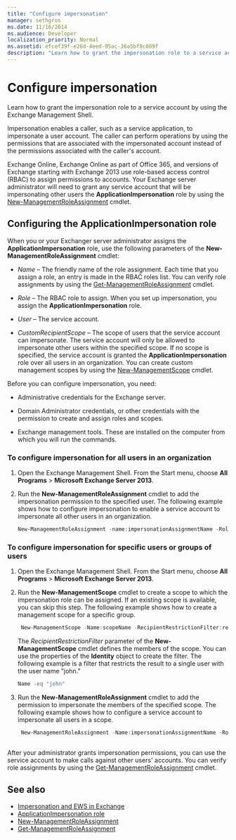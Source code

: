 ```yaml
---
title: "Configure impersonation"
manager: sethgros
ms.date: 11/16/2014
ms.audience: Developer
localization_priority: Normal
ms.assetid: efcef39f-e26d-4eed-95ac-36a5bf8c089f
description: "Learn how to grant the impersonation role to a service account by using the Exchange Management Shell."
---
```


# Configure impersonation

Learn how to grant the impersonation role to a service account by using the Exchange Management Shell. 
  
Impersonation enables a caller, such as a service application, to impersonate a user account. The caller can perform operations by using the permissions that are associated with the impersonated account instead of the permissions associated with the caller's account.
  
Exchange Online, Exchange Online as part of Office 365, and versions of Exchange starting with Exchange 2013 use role-based access control (RBAC) to assign permissions to accounts. Your Exchange server administrator will need to grant any service account that will be impersonating other users the **ApplicationImpersonation** role by using the [New-ManagementRoleAssignment](http://msdn.microsoft.com/library/34d4f2e3-f2c5-49e1-a6a9-1366da65a78c.aspx) cmdlet. 
  
## Configuring the ApplicationImpersonation role

When you or your Exchanger server administrator assigns the **ApplicationImpersonation** role, use the following parameters of the **New-ManagementRoleAssignment** cmdlet: 
  
-  _Name_ &ndash; The friendly name of the role assignment. Each time that you assign a role, an entry is made in the RBAC roles list. You can verify role assignments by using the [Get-ManagementRoleAssignment](http://msdn.microsoft.com/library/a3a6ee46-061b-444a-8639-43a416309445.aspx) cmdlet. 
    
-  _Role_ &ndash; The RBAC role to assign. When you set up impersonation, you assign the **ApplicationImpersonation** role. 
    
-  _User_ &ndash; The service account. 
    
-  _CustomRecipientScope_ &ndash; The scope of users that the service account can impersonate. The service account will only be allowed to impersonate other users within the specified scope. If no scope is specified, the service account is granted the **ApplicationImpersonation** role over all users in an organization. You can create custom management scopes by using the [New-ManagementScope](http://msdn.microsoft.com/library/1ea1f474-69d6-48c0-9beb-bfa4442c5dab.aspx) cmdlet. 
    
Before you can configure impersonation, you need:
  
- Administrative credentials for the Exchange server.
    
- Domain Administrator credentials, or other credentials with the permission to create and assign roles and scopes.
    
- Exchange management tools. These are installed on the computer from which you will run the commands.
    
### To configure impersonation for all users in an organization

1. Open the Exchange Management Shell. From the Start menu, choose **All Programs** > **Microsoft Exchange Server 2013**. 
    
2. Run the **New-ManagementRoleAssignment** cmdlet to add the impersonation permission to the specified user. The following example shows how to configure impersonation to enable a service account to impersonate all other users in an organization. 
    
   ```powershell
   New-ManagementRoleAssignment -name:impersonationAssignmentName -Role:ApplicationImpersonation -User:serviceAccount 
   ```

### To configure impersonation for specific users or groups of users

1. Open the Exchange Management Shell. From the Start menu, choose **All Programs** > **Microsoft Exchange Server 2013**. 
    
2. Run the **New-ManagementScope** cmdlet to create a scope to which the impersonation role can be assigned. If an existing scope is available, you can skip this step. The following example shows how to create a management scope for a specific group. 
    
   ```powershell
    New-ManagementScope -Name:scopeName -RecipientRestrictionFilter:recipientFilter
   ```

   The _RecipientRestrictionFilter_ parameter of the **New-ManagementScope** cmdlet defines the members of the scope. You can use the properties of the **Identity** object to create the filter. The following example is a filter that restricts the result to a single user with the user name "john." 
    
   ```powershell
   Name -eq "john"
   ```

3. Run the **New-ManagementRoleAssignment** cmdlet to add the permission to impersonate the members of the specified scope. The following example shows how to configure a service account to impersonate all users in a scope. 
    
   ```powershell
    New-ManagementRoleAssignment -Name:impersonationAssignmentName -Role:ApplicationImpersonation -User:serviceAccount -CustomRecipientWriteScope:scopeName
    
   ```


After your administrator grants impersonation permissions, you can use the service account to make calls against other users' accounts. You can verify role assignments by using the [Get-ManagementRoleAssignment](http://msdn.microsoft.com/library/a3a6ee46-061b-444a-8639-43a416309445.aspx) cmdlet. 
  
## See also

- [Impersonation and EWS in Exchange](impersonation-and-ews-in-exchange.md)
- [ApplicationImpersonation role](http://technet.microsoft.com/en-us/library/dd776119%28v=exchg.150%29.aspx)   
- [New-ManagementRoleAssignment](http://msdn.microsoft.com/library/34d4f2e3-f2c5-49e1-a6a9-1366da65a78c.aspx)    
- [Get-ManagementRoleAssignment](http://msdn.microsoft.com/library/a3a6ee46-061b-444a-8639-43a416309445.aspx)
    

